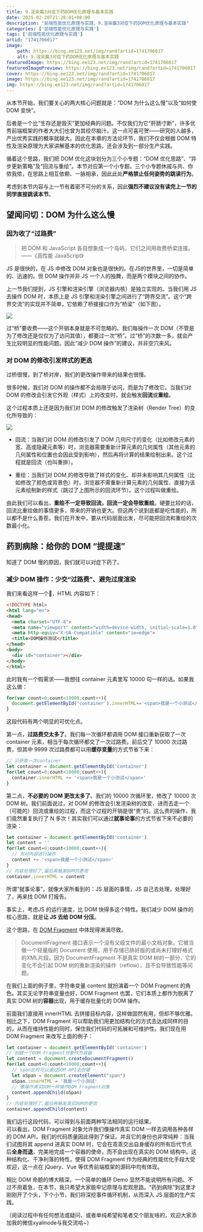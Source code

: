 ```yaml
---
title: 9.渲染篇3对症下药DOM优化原理与基本实践
date: 2025-02-20T21:28:01+08:00
description: "前端性能优化原理与实践，9.渲染篇3对症下药DOM优化原理与基本实践"
categories: ['前端性能优化原理与实践']
tags: ['前端性能优化原理与实践']
artid: "1741706017"
image:
    path: https://bing.ee123.net/img/rand?artid=1741706017
    alt: 9.渲染篇3对症下药DOM优化原理与基本实践
featuredImage: https://bing.ee123.net/img/rand?artid=1741706017
featuredImagePreview: https://bing.ee123.net/img/rand?artid=1741706017
cover: https://bing.ee123.net/img/rand?artid=1741706017
image: https://bing.ee123.net/img/rand?artid=1741706017
img: https://bing.ee123.net/img/rand?artid=1741706017
---
```




从本节开始，我们要关心的两大核心问题就是：“DOM 为什么这么慢”以及“如何使 DOM 变快”。    

后者是一个比“生存还是毁灭”更加经典的问题。不仅我们为它“肝肠寸断”，许多优秀前端框架的作者大大们也曾为其绞尽脑汁。这一点可喜可贺——研究的人越多，产出优秀实践的概率就越大。因此在本章的方法论环节，我们不仅会根据 DOM 特性及渲染原理为大家讲解基本的优化思路，还会涉及到一部分生产实践。     
  
循着这个思路，我们把 DOM 优化这块划分为三个小专题：“DOM 优化思路”、“异步更新策略”及“回流与重绘”。本节对应第一个小专题。三个小专题休戚与共、你侬我侬，在思路上相互依赖、一脉相承，因此此处**严格禁止任何姿势的跳读行为**。

考虑到本节内容与上一节有着密不可分的关系，因此**强烈不建议没有读完上一节的同学直接跳读本节**。     


## 望闻问切：DOM 为什么这么慢   
### 因为收了“过路费”

> 把 DOM 和 JavaScript 各自想象成一个岛屿，它们之间用收费桥梁连接。——《高性能 JavaScript》
   
JS 是很快的，在 JS 中修改 DOM 对象也是很快的。在JS的世界里，一切是简单的、迅速的。但 DOM 操作并非 JS 一个人的独舞，而是两个模块之间的协作。    

上一节我们提到，JS 引擎和渲染引擎（浏览器内核）是独立实现的。当我们用 JS 去操作 DOM 时，本质上是 JS 引擎和渲染引擎之间进行了“跨界交流”。这个“跨界交流”的实现并不简单，它依赖了桥接接口作为“桥梁”（如下图）。   

![](https://p1-jj.byteimg.com/tos-cn-i-t2oaga2asx/gold-user-assets/2018/9/29/166254bce949ca58~tplv-t2oaga2asx-image.image)

过“桥”要收费——这个开销本身就是不可忽略的。我们每操作一次 DOM（不管是为了修改还是仅仅为了访问其值），都要过一次“桥”。过“桥”的次数一多，就会产生比较明显的性能问题。因此“减少 DOM 操作”的建议，并非空穴来风。    
  
### 对 DOM 的修改引发样式的更迭  

过桥很慢，到了桥对岸，我们的更改操作带来的结果也很慢。  

很多时候，我们对 DOM 的操作都不会局限于访问，而是为了修改它。当我们对 DOM 的修改会引发它外观（样式）上的改变时，就会触发**回流**或**重绘**。   

这个过程本质上还是因为我们对 DOM 的修改触发了渲染树（Render Tree）的变化所导致的：    

![](https://p1-jj.byteimg.com/tos-cn-i-t2oaga2asx/gold-user-assets/2018/9/29/1662558836a66620~tplv-t2oaga2asx-image.image)

- 回流：当我们对 DOM 的修改引发了 DOM 几何尺寸的变化（比如修改元素的宽、高或隐藏元素等）时，浏览器需要重新计算元素的几何属性（其他元素的几何属性和位置也会因此受到影响），然后再将计算的结果绘制出来。这个过程就是回流（也叫重排）。   

- 重绘：当我们对 DOM 的修改导致了样式的变化、却并未影响其几何属性（比如修改了颜色或背景色）时，浏览器不需重新计算元素的几何属性、直接为该元素绘制新的样式（跳过了上图所示的回流环节）。这个过程叫做重绘。   
  
由此我们可以看出，**重绘不一定导致回流，回流一定会导致重绘**。硬要比较的话，回流比重绘做的事情更多，带来的开销也更大。但这两个说到底都是吃性能的，所以都不是什么善茬。我们在开发中，要从代码层面出发，尽可能把回流和重绘的次数最小化。  

## 药到病除：给你的 DOM “提提速” 

知道了 DOM 慢的原因，我们就可以对症下药了。

### 减少 DOM 操作：少交“过路费”、避免过度渲染

我们来看这样一个🌰，HTML 内容如下：

```html
<!DOCTYPE html>
<html lang="en">
<head>
  <meta charset="UTF-8">
  <meta name="viewport" content="width=device-width, initial-scale=1.0">
  <meta http-equiv="X-UA-Compatible" content="ie=edge">
  <title>DOM操作测试</title>
</head>
<body>
  <div id="container"></div>
</body>
</html>
```   

此时我有一个假需求——我想往 container 元素里写 10000 句一样的话。如果我这么做：

```javascript
for(var count=0;count<10000;count++){ 
  document.getElementById('container').innerHTML+='<span>我是一个小测试</span>'
} 
```

这段代码有两个明显的可优化点。

第一点，**过路费交太多了**。我们每一次循环都调用 DOM 接口重新获取了一次 container 元素，相当于每次循环都交了一次过路费。前后交了 10000 次过路费，但其中 9999 次过路费都可以用**缓存变量**的方式节省下来：  

```javascript
// 只获取一次container
let container = document.getElementById('container')
for(let count=0;count<10000;count++){ 
  container.innerHTML += '<span>我是一个小测试</span>'
} 
```

第二点，**不必要的 DOM 更改太多了**。我们的 10000 次循环里，修改了 10000 次 DOM 树。我们前面说过，对 DOM 的修改会引发渲染树的改变、进而去走一个（可能的）回流或重绘的过程，而这个过程的开销是很“贵”的。这么贵的操作，我们竟然重复执行了 N 多次！其实我们可以通过**就事论事**的方式节省下来不必要的渲染：

```javascript
let container = document.getElementById('container')
let content = ''
for(let count=0;count<10000;count++){ 
  // 先对内容进行操作
  content += '<span>我是一个小测试</span>'
} 
// 内容处理好了,最后再触发DOM的更改
container.innerHTML = content
```
所谓“就事论事”，就像大家所看到的：JS 层面的事情，JS 自己去处理，处理好了，再来找 DOM 打报告。      

事实上，考虑JS 的运行速度，比 DOM 快得多这个特性。我们减少 DOM 操作的核心思路，就是**让 JS 去给 DOM 分压**。         
  
这个思路，在 [DOM Fragment](https://developer.mozilla.org/zh-CN/docs/Web/API/DocumentFragment) 中体现得淋漓尽致。   

> DocumentFragment 接口表示一个没有父级文件的最小文档对象。它被当做一个轻量版的 Document 使用，用于存储已排好版的或尚未打理好格式的XML片段。因为 DocumentFragment 不是真实 DOM 树的一部分，它的变化不会引起 DOM 树的重新渲染的操作（reflow），且不会导致性能等问题。 

在我们上面的例子里，字符串变量 content 就扮演着一个 DOM Fragment 的角色。其实无论字符串变量也好，DOM Fragment 也罢，它们本质上都作为脱离了真实 DOM 树的**容器**出现，用于缓存批量化的 DOM 操作。    

前面我们直接用 innerHTML 去拼接目标内容，这样做固然有用，但却不够优雅。相比之下，DOM Fragment 可以帮助我们用更加结构化的方式去达成同样的目的，从而在维持性能的同时，保住我们代码的可拓展和可维护性。我们现在用 DOM Fragment 来改写上面的例子：   
   
   
```javascript
let container = document.getElementById('container')
// 创建一个DOM Fragment对象作为容器
let content = document.createDocumentFragment()
for(let count=0;count<10000;count++){
  // span此时可以通过DOM API去创建
  let oSpan = document.createElement("span")
  oSpan.innerHTML = '我是一个小测试'
  // 像操作真实DOM一样操作DOM Fragment对象
  content.appendChild(oSpan)
}
// 内容处理好了,最后再触发真实DOM的更改
container.appendChild(content)
``` 

我们运行这段代码，可以得到与前面两种写法相同的运行结果。   
可以看出，DOM Fragment 对象允许我们像操作真实 DOM 一样去调用各种各样的 DOM API，我们的代码质量因此得到了保证。并且它的身份也非常纯粹：当我们试图将其 append 进真实 DOM 时，它会在乖乖交出自身缓存的所有后代节点后**全身而退**，完美地完成一个容器的使命，而不会出现在真实的 DOM 结构中。这种结构化、干净利落的特性，使得 DOM Fragment 作为经典的性能优化手段大受欢迎，这一点在 jQuery、Vue 等优秀前端框架的源码中均有体现。


相比 DOM 命题的博大精深，一个简单的循环 Demo 显然不能说明所有问题。不过不用着急，在本节，我只希望大家能牢记原理与宏观思路。“药到病除”到这里才刚刚开了个头，下个小节，我们将深挖事件循环机制，从而深入 JS 层面的生产实践。
 


（阅读过程中有任何想法或疑问，或者单纯希望和笔者交个朋友啥的，欢迎大家添加我的微信xyalinode与我交流哈~）






